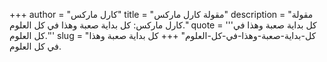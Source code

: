 +++
author = "كارل ماركس"
title = "مقولة كارل ماركس"
description = "مقولة كارل ماركس: كل بداية صعبة وهذا في كل العلوم."
quote = '''كل بداية صعبة وهذا في كل العلوم.''' 
slug = "كل-بداية-صعبة-وهذا-في-كل-العلوم"
+++
كل بداية صعبة وهذا في كل العلوم.
